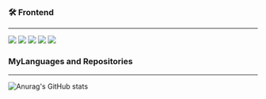### 🛠 Frontend

---

<img src="https://img.shields.io/badge/HTML5-E34F26?style=flat-square&logo=HTML5&logoColor=white"/>  <img src="https://img.shields.io/badge/CSS3-1572B6?style=flat-square&logo=CSS3&logoColor=white"/> <img src="https://img.shields.io/badge/JavaScript-F7DF1E?style=flat-square&logo=JavaScript&logoColor=white"/> <img src="https://img.shields.io/badge/TypeScript-3178C6?style=flat-square&logo=typescript&logoColor=white" /> <img src="https://img.shields.io/badge/React-61DAFB?style=flat-square&logo=React&logoColor=white"/>


### MyLanguages and Repositories

---

![Anurag's GitHub stats](https://github-readme-stats.vercel.app/api?username=JungJihun1012&show_icons=true&theme=dracula)



